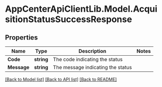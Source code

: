 # AppCenterApiClientLib.Model.AcquisitionStatusSuccessResponse
## Properties

Name | Type | Description | Notes
------------ | ------------- | ------------- | -------------
**Code** | **string** | The code indicating the status | 
**Message** | **string** | The message indicating the status | 

[[Back to Model list]](../README.md#documentation-for-models) [[Back to API list]](../README.md#documentation-for-api-endpoints) [[Back to README]](../README.md)

